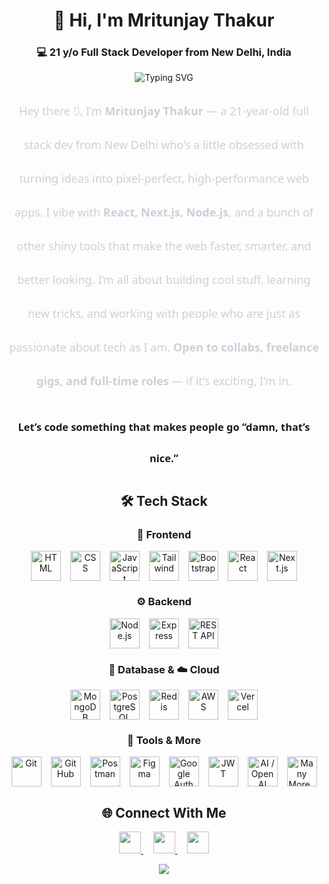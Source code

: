 <h1 align="center">👋 Hi, I'm Mritunjay Thakur</h1> <h3 align="center">💻 21 y/o Full Stack Developer from New Delhi, India</h3><p align="center"> <img src="https://readme-typing-svg.demolab.com?font=Fira+Code&size=22&duration=2800&pause=800&color=4D8CF5&center=true&vCenter=true&width=550&lines=Let's+build+something+great+together" alt="Typing SVG"> </p>
<div align="center" style="font-family: 'Segoe UI', Tahoma, Geneva, Verdana, sans-serif; line-height: 3;">
  <p style="max-width: 720px; color: #c9d1d9; font-size: 18px; font-weight: 500;">
    Hey there 👋, I’m <strong>Mritunjay Thakur</strong> — a 21-year-old full stack dev from New Delhi who’s a little obsessed with turning ideas into pixel-perfect, high-performance web apps. I vibe with <strong>React, Next.js, Node.js</strong>, and a bunch of other shiny tools that make the web faster, smarter, and better looking.  
    I’m all about building cool stuff, learning new tricks, and working with people who are just as passionate about tech as I am.  
    <strong>Open to collabs, freelance gigs, and full-time roles</strong> — if it’s exciting, I’m in.  
    <h3>Let’s code something that makes people go “damn, that’s nice.”</h3>
  </p>
</div>

<h2 align="center">🛠️ Tech Stack</h2>

<!-- 🎨 Frontend -->
<h3 align="center">🎨 Frontend</h3>
<div align="center" style="display:flex;flex-wrap:wrap;gap:15px;justify-content:center;">
  <img src="https://skillicons.dev/icons?i=html" width="48" alt="HTML" title="HTML">
  <img src="https://skillicons.dev/icons?i=css" width="48" alt="CSS" title="CSS">
  <img src="https://skillicons.dev/icons?i=js" width="48" alt="JavaScript" title="JavaScript">
  <img src="https://skillicons.dev/icons?i=tailwind" width="48" alt="Tailwind" title="Tailwind CSS">
  <img src="https://skillicons.dev/icons?i=bootstrap" width="48" alt="Bootstrap" title="Bootstrap">
  <img src="https://skillicons.dev/icons?i=react" width="48" alt="React" title="React">
  <img src="https://skillicons.dev/icons?i=nextjs" width="48" alt="Next.js" title="Next.js">
</div>

<!-- ⚙️ Backend -->
<h3 align="center">⚙️ Backend</h3>
<div align="center" style="display:flex;flex-wrap:wrap;gap:15px;justify-content:center;">
  <img src="https://skillicons.dev/icons?i=nodejs" width="48" alt="Node.js" title="Node.js">
  <img src="https://skillicons.dev/icons?i=express" width="48" alt="Express" title="Express.js">
  <img src="https://cdn.simpleicons.org/openapiinitiative" width="48" alt="REST API" title="REST API">
</div>

<!-- 💾 Database & Cloud -->
<h3 align="center">💾 Database & ☁️ Cloud</h3>
<div align="center" style="display:flex;flex-wrap:wrap;gap:15px;justify-content:center;">
  <img src="https://skillicons.dev/icons?i=mongodb" width="48" alt="MongoDB" title="MongoDB">
  <img src="https://skillicons.dev/icons?i=postgres" width="48" alt="PostgreSQL" title="PostgreSQL">
  <img src="https://skillicons.dev/icons?i=redis" width="48" alt="Redis" title="Redis">
  <img src="https://skillicons.dev/icons?i=aws" width="48" alt="AWS" title="AWS">
  <img src="https://skillicons.dev/icons?i=vercel" width="48" alt="Vercel" title="Vercel">
</div>

<!-- 🧰 Tools & More -->
<h3 align="center">🧰 Tools & More</h3>
<div align="center" style="display:flex;flex-wrap:wrap;gap:15px;justify-content:center;">
  <img src="https://skillicons.dev/icons?i=git" width="48" alt="Git" title="Git">
  <img src="https://skillicons.dev/icons?i=github" width="48" alt="GitHub" title="GitHub">
  <img src="https://skillicons.dev/icons?i=postman" width="48" alt="Postman" title="Postman">
  <img src="https://skillicons.dev/icons?i=figma" width="48" alt="Figma" title="Figma">
  <img src="https://cdn.simpleicons.org/google" width="48" alt="Google Auth" title="Google Auth">
  <img src="https://cdn.simpleicons.org/jsonwebtokens" width="48" alt="JWT" title="JWT">
  <img src="https://cdn.simpleicons.org/openai" width="48" alt="AI / OpenAI" title="AI Integration">
  <img src="https://cdn.simpleicons.org/more" width="48" alt="Many More..." title="And Many More!">
</div>








 <h2 align="center">🌐 Connect With Me</h2> 
<p align="center"> <a href="https://www.linkedin.com/in/mritunjay-thakur-jay/" target="_blank"> <img src="https://img.shields.io/badge/LinkedIn-0077B5?style=for-the-badge&logo=linkedin&logoColor=white" height="35"> </a> &nbsp;&nbsp;&nbsp; <a href="https://www.instagram.com/___jaythakur___/" target="_blank"> <img src="https://img.shields.io/badge/Instagram-E4405F?style=for-the-badge&logo=instagram&logoColor=white" height="35"> </a> &nbsp;&nbsp;&nbsp; <a href="mailto:mritunjaythakur903@gmail.com"> <img src="https://img.shields.io/badge/Gmail-D14836?style=for-the-badge&logo=gmail&logoColor=white" height="35"> </a> </p>
<p align="center"> <img src="https://capsule-render.vercel.app/api?type=waving&color=4D8CF5&height=120&section=footer&fontSize=30" /> </div>
